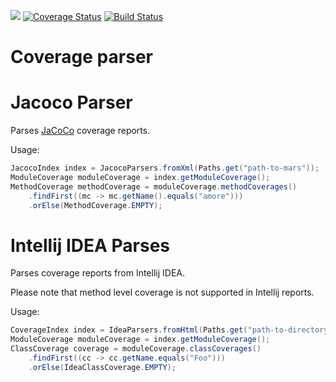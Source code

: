 [![](https://jitpack.io/v/Otanikotani/jacoco-parser.svg)](https://jitpack.io/#Otanikotani/jacoco-parser) 
[![Coverage Status](https://coveralls.io/repos/github/Otanikotani/jacoco-parser/badge.svg?branch=master)](https://coveralls.io/github/Otanikotani/jacoco-parser?branch=master)
[![Build Status](https://travis-ci.org/Otanikotani/jacoco-parser.svg?branch=master)](https://travis-ci.org/Otanikotani/jacoco-parser)
# Coverage parser


# Jacoco Parser
Parses [JaCoCo](https://github.com/jacoco/jacoco) coverage reports.

Usage:

```java
JacocoIndex index = JacocoParsers.fromXml(Paths.get("path-to-mars"));
ModuleCoverage moduleCoverage = index.getModuleCoverage();
MethodCoverage methodCoverage = moduleCoverage.methodCoverages()
    .findFirst((mc -> mc.getName().equals("amore")))
    .orElse(MethodCoverage.EMPTY);
```
                         
# Intellij IDEA Parses

Parses coverage reports from Intellij IDEA.

Please note that method level coverage is not supported in Intellij reports. 

Usage:

```java
CoverageIndex index = IdeaParsers.fromHtml(Paths.get("path-to-directory-with-html-report"));
ModuleCoverage moduleCoverage = index.getModuleCoverage();
ClassCoverage coverage = moduleCoverage.classCoverages()
    .findFirst((cc -> cc.getName.equals("Foo")))
    .orElse(IdeaClassCoverage.EMPTY);
```                         
                         